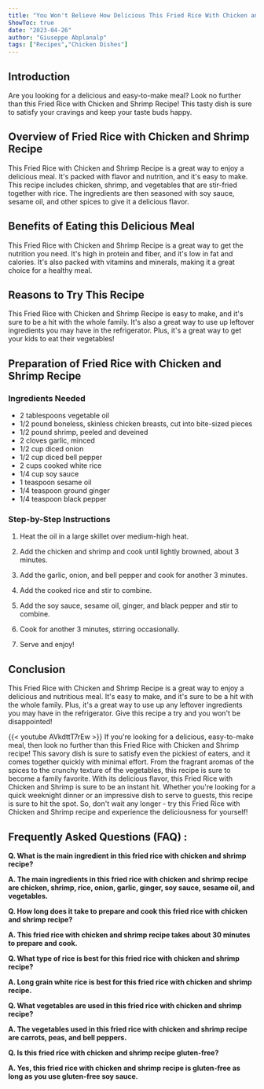 ```yaml
---
title: "You Won't Believe How Delicious This Fried Rice With Chicken and Shrimp Recipe Is!"
ShowToc: true 
date: "2023-04-26"
author: "Giuseppe Abplanalp" 
tags: ["Recipes","Chicken Dishes"]
---
```

## Introduction

Are you looking for a delicious and easy-to-make meal? Look no further than this Fried Rice with Chicken and Shrimp Recipe! This tasty dish is sure to satisfy your cravings and keep your taste buds happy.

## Overview of Fried Rice with Chicken and Shrimp Recipe

This Fried Rice with Chicken and Shrimp Recipe is a great way to enjoy a delicious meal. It's packed with flavor and nutrition, and it's easy to make. This recipe includes chicken, shrimp, and vegetables that are stir-fried together with rice. The ingredients are then seasoned with soy sauce, sesame oil, and other spices to give it a delicious flavor.

## Benefits of Eating this Delicious Meal

This Fried Rice with Chicken and Shrimp Recipe is a great way to get the nutrition you need. It's high in protein and fiber, and it's low in fat and calories. It's also packed with vitamins and minerals, making it a great choice for a healthy meal.

## Reasons to Try This Recipe

This Fried Rice with Chicken and Shrimp Recipe is easy to make, and it's sure to be a hit with the whole family. It's also a great way to use up leftover ingredients you may have in the refrigerator. Plus, it's a great way to get your kids to eat their vegetables!

## Preparation of Fried Rice with Chicken and Shrimp Recipe

### Ingredients Needed

- 2 tablespoons vegetable oil
- 1/2 pound boneless, skinless chicken breasts, cut into bite-sized pieces
- 1/2 pound shrimp, peeled and deveined
- 2 cloves garlic, minced
- 1/2 cup diced onion
- 1/2 cup diced bell pepper
- 2 cups cooked white rice
- 1/4 cup soy sauce
- 1 teaspoon sesame oil
- 1/4 teaspoon ground ginger
- 1/4 teaspoon black pepper

### Step-by-Step Instructions

1. Heat the oil in a large skillet over medium-high heat.

2. Add the chicken and shrimp and cook until lightly browned, about 3 minutes.

3. Add the garlic, onion, and bell pepper and cook for another 3 minutes.

4. Add the cooked rice and stir to combine.

5. Add the soy sauce, sesame oil, ginger, and black pepper and stir to combine.

6. Cook for another 3 minutes, stirring occasionally.

7. Serve and enjoy!

## Conclusion

This Fried Rice with Chicken and Shrimp Recipe is a great way to enjoy a delicious and nutritious meal. It's easy to make, and it's sure to be a hit with the whole family. Plus, it's a great way to use up any leftover ingredients you may have in the refrigerator. Give this recipe a try and you won't be disappointed!

{{< youtube AVkdttT7rEw >}} 
If you're looking for a delicious, easy-to-make meal, then look no further than this Fried Rice with Chicken and Shrimp recipe! This savory dish is sure to satisfy even the pickiest of eaters, and it comes together quickly with minimal effort. From the fragrant aromas of the spices to the crunchy texture of the vegetables, this recipe is sure to become a family favorite. With its delicious flavor, this Fried Rice with Chicken and Shrimp is sure to be an instant hit. Whether you're looking for a quick weeknight dinner or an impressive dish to serve to guests, this recipe is sure to hit the spot. So, don't wait any longer - try this Fried Rice with Chicken and Shrimp recipe and experience the deliciousness for yourself!

## Frequently Asked Questions (FAQ) :
**Q. What is the main ingredient in this fried rice with chicken and shrimp recipe?**

**A. The main ingredients in this fried rice with chicken and shrimp recipe are chicken, shrimp, rice, onion, garlic, ginger, soy sauce, sesame oil, and vegetables.**

**Q. How long does it take to prepare and cook this fried rice with chicken and shrimp recipe?**

**A. This fried rice with chicken and shrimp recipe takes about 30 minutes to prepare and cook.**

**Q. What type of rice is best for this fried rice with chicken and shrimp recipe?**

**A. Long grain white rice is best for this fried rice with chicken and shrimp recipe.**

**Q. What vegetables are used in this fried rice with chicken and shrimp recipe?**

**A. The vegetables used in this fried rice with chicken and shrimp recipe are carrots, peas, and bell peppers.**

**Q. Is this fried rice with chicken and shrimp recipe gluten-free?**

**A. Yes, this fried rice with chicken and shrimp recipe is gluten-free as long as you use gluten-free soy sauce.**




